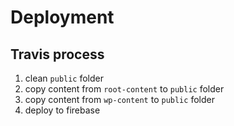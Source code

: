 # Deployment
## Travis process
1. clean `public` folder
2. copy content from `root-content` to `public` folder
3. copy content from `wp-content` to `public` folder
4. deploy to firebase
